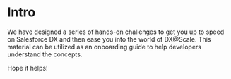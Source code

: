 # Intro

We have designed a series of hands-on challenges to get you up to speed on Salesforce DX and then ease you into the world of DX@Scale. This material can be utilized as an onboarding guide to help developers understand the concepts.

Hope it helps!
